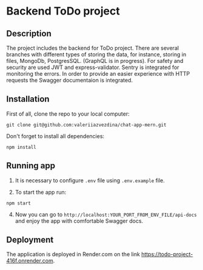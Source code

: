 # Backend ToDo project

## Description

The project includes the backend for ToDo project. There are several branches with different types of storing the data, for instance, storing in files, MongoDb, PostgresSQL. (GraphQL is in progress). For safety and  security are used JWT and express-validator. Sentry is integrated for monitoring the errors. In order to provide an easier experience with HTTP requests the Swagger documentaion is integrated.

## Installation

First of all, clone the repo to your local computer:

```
git clone git@github.com:valeriiazvezdina/chat-app-mern.git
```
Don't forget to install all dependencies:
```
npm install
```

## Running app

1. It is necessary to configure `.env` file using `.env.example` file.

2. To start the app run:

```
npm start
```
4. Now you can go to `http://localhost:YOUR_PORT_FROM_ENV_FILE/api-docs` and enjoy the app with comfortable Swagger docs.

## Deployment
The application is deployed in Render.com on the link <https://todo-project-416f.onrender.com>.
